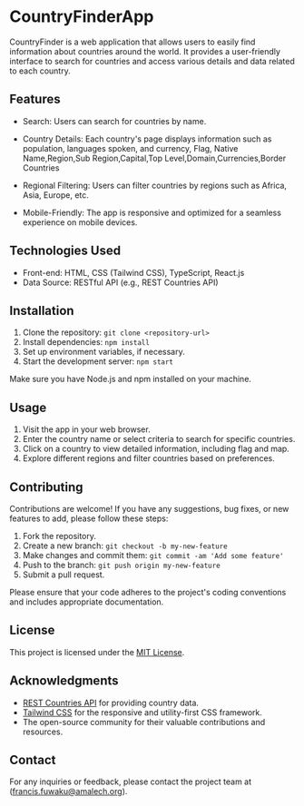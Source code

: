 # CountryFinderApp


CountryFinder is a web application that allows users to easily find information about countries around the world. It provides a user-friendly interface to search for countries and access various details and data related to each country.

## Features

- Search: Users can search for countries by name.
- Country Details: Each country's page displays information such as population, languages spoken, and currency,
Flag, Native Name,Region,Sub Region,Capital,Top Level,Domain,Currencies,Border Countries

- Regional Filtering: Users can filter countries by regions such as Africa, Asia, Europe, etc.
- Mobile-Friendly: The app is responsive and optimized for a seamless experience on mobile devices.

## Technologies Used

- Front-end: HTML, CSS (Tailwind CSS), TypeScript, React.js
- Data Source: RESTful API (e.g., REST Countries API)

## Installation

1. Clone the repository: `git clone <repository-url>`
2. Install dependencies: `npm install`
3. Set up environment variables, if necessary.
4. Start the development server: `npm start`

Make sure you have Node.js and npm installed on your machine.

## Usage

1. Visit the app in your web browser.
2. Enter the country name or select criteria to search for specific countries.
3. Click on a country to view detailed information, including flag and map.
4. Explore different regions and filter countries based on preferences.

## Contributing

Contributions are welcome! If you have any suggestions, bug fixes, or new features to add, please follow these steps:

1. Fork the repository.
2. Create a new branch: `git checkout -b my-new-feature`
3. Make changes and commit them: `git commit -am 'Add some feature'`
4. Push to the branch: `git push origin my-new-feature`
5. Submit a pull request.

Please ensure that your code adheres to the project's coding conventions and includes appropriate documentation.

## License

This project is licensed under the [MIT License](LICENSE).

## Acknowledgments

- [REST Countries API](https://restcountries.com/#rest-countries) for providing country data.
- [Tailwind CSS](https://tailwindcss.com) for the responsive and utility-first CSS framework.
- The open-source community for their valuable contributions and resources.

## Contact

For any inquiries or feedback, please contact the project team at (francis.fuwaku@amalech.org).

